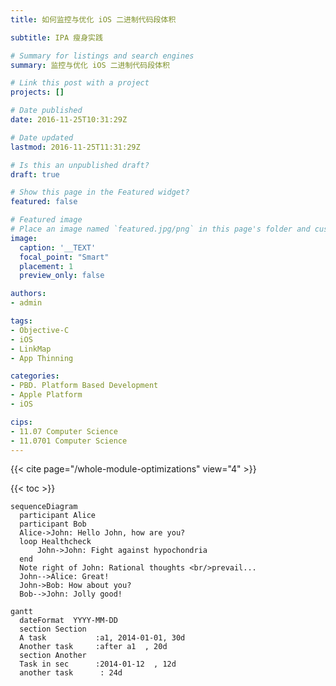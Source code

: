```yaml
---
title: 如何监控与优化 iOS 二进制代码段体积

subtitle: IPA 瘦身实践

# Summary for listings and search engines
summary: 监控与优化 iOS 二进制代码段体积

# Link this post with a project
projects: []

# Date published
date: 2016-11-25T10:31:29Z

# Date updated
lastmod: 2016-11-25T11:31:29Z

# Is this an unpublished draft?
draft: true

# Show this page in the Featured widget?
featured: false

# Featured image
# Place an image named `featured.jpg/png` in this page's folder and customize its options here.
image:
  caption: '__TEXT'
  focal_point: "Smart"
  placement: 1
  preview_only: false

authors:
- admin

tags:
- Objective-C
- iOS
- LinkMap
- App Thinning

categories:
- PBD. Platform Based Development
- Apple Platform
- iOS

cips: 
- 11.07 Computer Science 
- 11.0701 Computer Science
---
```


{{< cite page="/whole-module-optimizations" view="4" >}}

{{< toc >}}

```mermaid
sequenceDiagram
  participant Alice
  participant Bob
  Alice->John: Hello John, how are you?
  loop Healthcheck
      John->John: Fight against hypochondria
  end
  Note right of John: Rational thoughts <br/>prevail...
  John-->Alice: Great!
  John->Bob: How about you?
  Bob-->John: Jolly good!
```

```mermaid
gantt
  dateFormat  YYYY-MM-DD
  section Section
  A task           :a1, 2014-01-01, 30d
  Another task     :after a1  , 20d
  section Another
  Task in sec      :2014-01-12  , 12d
  another task      : 24d
```
